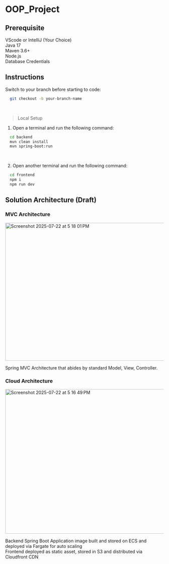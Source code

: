 # OOP_Project

## Prerequisite
VScode or IntelliJ (Your Choice) <br>
Java 17 <br>
Maven 3.6+ <br>
Node.js <br>
Database Credentials <br>

## Instructions

Switch to your branch before starting to code:
```bash
  git checkout -b your-branch-name
```

<br>

> Local Setup
1. Open a terminal and run the following command:
```bash
  cd backend
  mvn clean install
  mvn spring-boot:run
```
<br>

2. Open another terminal and run the following command:
```bash
  cd frontend
  npm i
  npm run dev
```

## Solution Architecture (Draft)
### MVC Architecture
<img width="853" height="438" alt="Screenshot 2025-07-22 at 5 18 01 PM" src="https://github.com/user-attachments/assets/0ffc5bb7-eb66-4eca-a817-d3bbfd392e6c" />
<p>
  Spring MVC Architecture that abides by standard Model, View, Controller.
</p>

### Cloud Architecture
<img width="854" height="459" alt="Screenshot 2025-07-22 at 5 16 49 PM" src="https://github.com/user-attachments/assets/65a17bd1-ba1b-411d-9f09-5ea4c500cc3c" />
<p>
  Backend Spring Boot Application image built and stored on ECS and deployed via Fargate for auto scaling <br>
  Frontend deployed as static asset, stored in S3 and distributed via Cloudfront CDN
</p>

